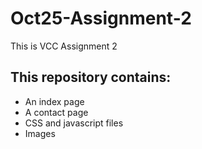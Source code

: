 # Oct25-Assignment-2
This is VCC Assignment 2

## This repository contains:
  - An index page
  - A contact page
  - CSS and javascript files
  - Images
